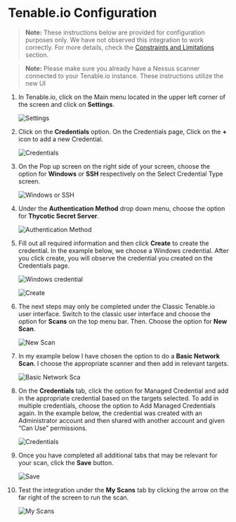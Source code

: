 [title]: # (Tenable.io Configuration)
[tags]: # (Tenable.sc)
[priority]: # (3)
# Tenable.io Configuration

   >**Note:** These instructions below are provided for configuration purposes only. We have not observed this integration to work correctly. For more details, check the [Constraints and Limitations](../../tenable\getting-started\constraints.md) section.

   >**Note:** Please make sure you already have a Nessus scanner connected to your Tenable.io instance. These instructions utilize the new UI

1. In Tenable.io, click on the Main menu located in the upper left corner of the screen and click on __Settings__.

   ![Settings](images/tenableio1.png)
1. Click on the __Credentials__ option. On the Credentials page, Click on the __+__ icon to add a new Credential.

   ![Credentials](images/tenableio2.png)
1. On the Pop up screen on the right side of your screen, choose the option for __Windows__ or __SSH__ respectively on the Select Credential Type screen.

   ![Windows or SSH](images/tenableio3.png)
1. Under the __Authentication Method__ drop down menu, choose the option for __Thycotic Secret Server__.

   ![Authentication Method](images/tenableio4.png)
1. Fill out all required information and then click __Create__ to create the credential. In the example below, we choose a Windows credential. After you click create, you will observe the credential you created on the Credentials page.

   ![Windows credential](images/tenableio5.png)

   ![Create](images/tenableio6.png)
1. The next steps may only be completed under the Classic Tenable.io user interface. Switch to the classic user interface and choose the option for __Scans__ on the top menu bar. Then. Choose the option for __New Scan__.

   ![New Scan](images/tenableio7.png)
1. In my example below I have chosen the option to do a __Basic Network Scan__. I choose the appropriate scanner and then add in relevant targets.

   ![Basic Network Sca](images/tenableio8.png)
1. On the __Credentials__ tab, click the option for Managed Credential and add in the appropriate credential based on the targets selected. To add in multiple credentials, choose the option to Add Managed Credentials again. In the example below, the credential was created with an Administrator account and then shared with another account and given “Can Use” permissions.

   ![Credentials](images/tenableio9.png)
1. Once you have completed all additional tabs that may be relevant for your scan, click the __Save__ button.

   ![Save](images/tenableio10.png)
1. Test the integration under the __My Scans__ tab by clicking the arrow on the far right of the screen to run the scan.

   ![My Scans](images/tenableio11.png)
